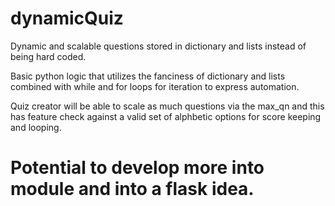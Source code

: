# dynamicQuiz
Dynamic and scalable questions stored in dictionary and lists instead of being hard coded.

Basic python logic that utilizes the fanciness of dictionary and lists combined with while and for loops for iteration to express automation.

Quiz creator will be able to scale as much questions via the max_qn and this has feature check against a valid set of alphbetic options for score keeping and looping.

# Potential to develop more into module and into a flask idea.
